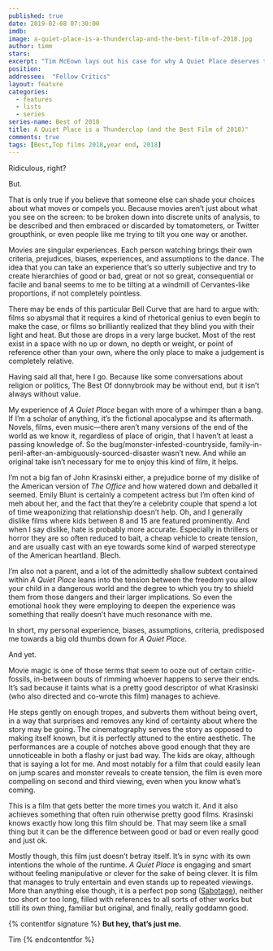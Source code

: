 ```yaml
---
published: true
date: 2019-02-08 07:30:00
imdb: 
image: a-quiet-place-is-a-thunderclap-and-the-best-film-of-2018.jpg
author: timm 
stars: 
excerpt: "Tim McEown lays out his case for why A Quiet Place deserves to be called the Best Film of 2018."
position: 
addressee:  "Fellow Critics"
layout: feature
categories: 
  - features
  - lists
  - series
series-name: Best of 2018
title: A Quiet Place is a Thunderclap (and the Best Film of 2018)"
comments: true
tags: [Best,Top films 2018,year end, 2018]
---
```

Ridiculous, right?


But.

That is only true if you believe that someone else can shade your choices about what moves or compels you. Because movies aren’t just about what you see on the screen: to be broken down into discrete units of analysis, to be described and then embraced or discarded by tomatometers, or Twitter groupthink, or even people like me trying to tilt you one way or another.

Movies are singular experiences. Each person watching brings their own criteria, prejudices, biases, experiences, and assumptions to the dance. The idea that you can take an experience that’s so utterly subjective and try to create hierarchies of good or bad, great or not so great, consequential or facile and banal seems to me to be tilting at a windmill of Cervantes-like proportions, if not completely pointless.

There may be ends of this particular Bell Curve that are hard to argue with: films so abysmal that it requires a kind of rhetorical genius to even begin to make the case, or films so brilliantly realized that they blind you with their light and heat. But those are drops in a very large bucket. Most of the rest exist in a space with no up or down, no depth or weight, or point of reference other than your own, where the only place to make a judgement is completely relative.

Having said all that, here I go. Because like some conversations about religion or politics, The Best Of donnybrook may be without end, but it isn’t always without value.

My experience of _A Quiet Place_ began with more of a whimper than a bang. If I’m a scholar of anything, it’s the fictional apocalypse and its aftermath. Novels, films, even music—there aren’t many versions of the end of the world as we know it, regardless of place of origin, that I haven’t at least a passing knowledge of. So the bug/monster-infested-countryside, family-in-peril-after-an-ambiguously-sourced-disaster wasn’t new. And while an original take isn’t necessary for me to enjoy this kind of film, it helps.

I’m not a big fan of John Krasinski either, a prejudice borne of my dislike of the American version of _The Office_ and how watered down and deballed it seemed. Emily Blunt is certainly a competent actress but I’m often kind of meh about her, and the fact that they’re a celebrity couple that spend a lot of time weaponizing that relationship doesn’t help. Oh, and I generally dislike films where kids between 8 and 15 are featured prominently. And when I say dislike, hate is probably more accurate. Especially in thrillers or horror they are so often reduced to bait, a cheap vehicle to create tension, and are usually cast with an eye towards some kind of warped stereotype of the American heartland. Blech.

I’m also not a parent, and a lot of the admittedly shallow subtext contained within _A Quiet Place_ leans into the tension between the freedom you allow your child in a dangerous world and the degree to which you try to shield them from those dangers and their larger implications. So even the emotional hook they were employing to deepen the experience was something that really doesn’t have much resonance with me.

In short, my personal experience, biases, assumptions, criteria, predisposed me towards a big old thumbs down for _A Quiet Place._

And yet.

Movie magic is one of those terms that seem to ooze out of certain critic-fossils, in-between bouts of rimming whoever happens to serve their ends. It’s sad because it taints what is a pretty good descriptor of what Krasinski (who also directed and co-wrote this film) manages to achieve.

He steps gently on enough tropes, and subverts them without being overt, in a way that surprises and removes any kind of certainty about where the story may be going. The cinematography serves the story as opposed to making itself known, but it is perfectly attuned to the entire aesthetic. The performances are a couple of notches above good enough that they are unnoticeable in both a flashy or just bad way. The kids are okay,  although that is saying a lot for me. And most notably for a film that could easily lean on jump scares and monster reveals to create tension, the film is even more compelling on second and third viewing, even when you know what’s coming.

This is a film that gets better the more times you watch it. And it also achieves something that often ruin otherwise pretty good films. Krasinski knows exactly how long this film should be. That may seem like a small thing but it can be the difference between good or bad or even really good and just ok.

Mostly though, this film just doesn’t betray itself. It’s in sync with its own intentions the whole of the runtime. _A Quiet Place_ is engaging and smart without feeling manipulative or clever for the sake of being clever. It is film that manages to truly entertain and even stands up to repeated viewings. More than anything else though, it is a perfect pop song ([Sabotage](https://www.youtube.com/watch?v=z5rRZdiu1UE)), neither too short or too long, filled with references to all sorts of other works but still its own thing, familiar but original, and finally, really goddamn good.

{% contentfor signature %}
**But hey, that’s just me.**

Tim
{% endcontentfor %}
